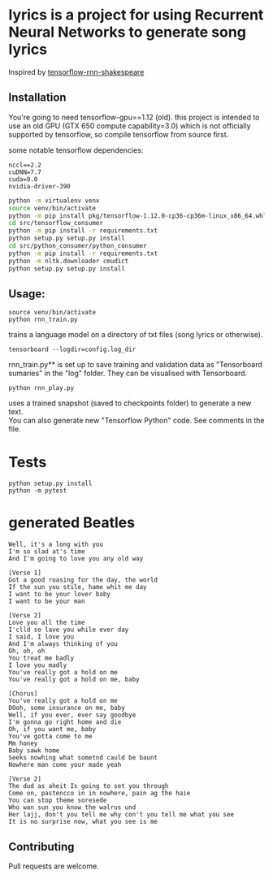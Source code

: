 # lyrics is a project for using Recurrent Neural Networks to generate song lyrics

Inspired by [tensorflow-rnn-shakespeare](https://github.com/martin-gorner/tensorflow-rnn-shakespeare)

## Installation
You're going to need tensorflow-gpu==1.12 (old).
this project is intended to use an old GPU (GTX 650 compute capability=3.0) 
which is not officially supported by tensorflow, so compile tensorflow from source first.

some notable tensorflow dependencies:
```
nccl==2.2
cuDNN=7.7
cuda=9.0
nvidia-driver-390
```

```bash
python -m virtualenv venv
source venv/bin/activate
python -m pip install pkg/tensorflow-1.12.0-cp36-cp36m-linux_x86_64.whl
cd src/tensorflow_consumer
python -m pip install -r requirements.txt
python setup.py setup.py install
cd src/python_consumer/python_consumer
python -m pip install -r requirements.txt
python -m nltk.downloader cmudict
python setup.py setup.py install
```

## Usage:
```
source venv/bin/activate
python rnn_train.py
```
trains a language model on a directory of txt files (song lyrics or otherwise).

```
tensorboard --logdir=config.log_dir
```
rnn_train.py** is set up to save training and validation data as "Tensorboard sumaries" in the "log" folder.
They can be visualised with Tensorboard.

```
python rnn_play.py
``` 
uses a trained snapshot (saved to checkpoints folder) to generate a new text.  
You can also generate new "Tensorflow Python" code. See comments in the file.

# Tests
```
python setup.py install
python -m pytest
```

# generated Beatles
```
Well, it's a long with you
I'm so slad at's time
And I'm going to love you any old way

[Verse 1]
Got a good roasing for the day, the world
If the sun you stile, hame whit me day
I want to be your lover baby
I want to be your man

[Verse 2]
Love you all the time
I'clld so lave you while ever day
I said, I love you
And I'm always thinking of you
Oh, oh, oh
You treat me badly
I love you madly
You've really got a hold on me
You've really got a hold on me, baby

[Chorus]
You've really got a hold on me
DOoh, some insurance on me, baby
Well, if you ever, ever say goodbye
I'm gonna go right home and die
Oh, if you want me, baby
You've gotta come to me
Mm honey
Baby sawk home
Seeks nowhing what sometnd cauld be baunt
Nowhere man come your made yeah

[Verse 2]
The dud as aheit Is going to set you through
Come on, pastencco in in nowhere, pain ag the haie
You can stop theme soresede
Who wan sun you know the walrus und
Her lajj, don't you tell me why con't you tell me what you see
It is no surprise now, what you see is me

```

## Contributing
Pull requests are welcome.